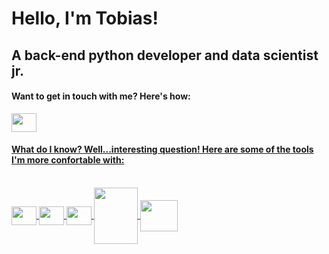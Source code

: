 <head>
<h1 alight="center">Hello, I'm Tobias!</h1>
<h2 alight="center">A back-end python developer and data scientist jr.</h2>
</head>
  
<baody>  
<h4 alight="left">Want to get in touch with me? Here's how:</h4>
<p>
  <a href="https://www.linkedin.com/in/tobias-sirianni/" target="blank"><img align= "center" height="30" width="40" src="https://cdn.jsdelivr.net/gh/devicons/devicon/icons/linkedin/linkedin-original.svg" />
</p>

<h4 alight="left">What do I know? Well...interesting question! Here are some of the tools I'm more confortable with:</h4>
  
  <div style="display: inline_block"><br>
  <img align= "center" height="30" width="40" src="https://cdn.jsdelivr.net/gh/devicons/devicon/icons/python/python-original.svg" />
  <img align= "center" height="30" width="40" src="https://cdn.jsdelivr.net/gh/devicons/devicon/icons/git/git-original.svg" />
  <img align= "center" height="30" width="40" src="https://cdn.jsdelivr.net/gh/devicons/devicon/icons/vscode/vscode-original.svg" />
  <img align= "center" height="90" width="70" src="https://cdn.jsdelivr.net/gh/devicons/devicon/icons/numpy/numpy-original-wordmark.svg" />
  <img align= "center" height="50" width="60" background-color="white" src="https://cdn.jsdelivr.net/gh/devicons/devicon/icons/pandas/pandas-original-wordmark.svg" />



</body>

</div>

